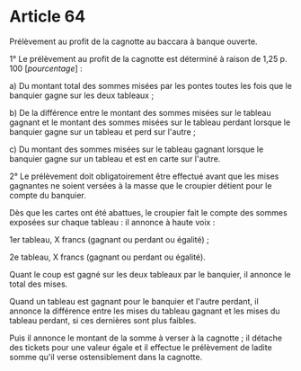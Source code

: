 # Article 64

Prélèvement au profit de la cagnotte au baccara à banque ouverte.

1° Le prélèvement au profit de la cagnotte est déterminé à raison de 1,25 p. 100 [*pourcentage*] :

a) Du montant total des sommes misées par les pontes toutes les fois que le banquier gagne sur les deux tableaux ;

b) De la différence entre le montant des sommes misées sur le tableau gagnant et le montant des sommes misées sur le tableau perdant lorsque le banquier gagne sur un tableau et perd sur l'autre ;

c) Du montant des sommes misées sur le tableau gagnant lorsque le banquier gagne sur un tableau et est en carte sur l'autre.

2° Le prélèvement doit obligatoirement être effectué avant que les mises gagnantes ne soient versées à la masse que le croupier détient pour le compte du banquier.

Dès que les cartes ont été abattues, le croupier fait le compte des sommes exposées sur chaque tableau : il annonce à haute voix :

1er tableau, X francs (gagnant ou perdant ou égalité) ;

2e tableau, X francs (gagnant ou perdant ou égalité).

Quant le coup est gagné sur les deux tableaux par le banquier, il annonce le total des mises.

Quand un tableau est gagnant pour le banquier et l'autre perdant, il annonce la différence entre les mises du tableau gagnant et les mises du tableau perdant, si ces dernières sont plus faibles.

Puis il annonce le montant de la somme à verser à la cagnotte ; il détache des tickets pour une valeur égale et il effectue le prélèvement de ladite somme qu'il verse ostensiblement dans la cagnotte.
